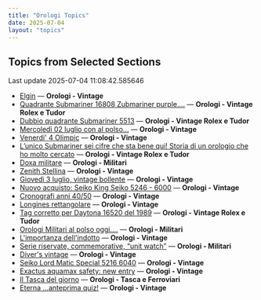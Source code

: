 ```yaml
---
title: "Orologi Topics"
date: 2025-07-04
layout: "topics"
---
```


## Topics from Selected Sections

Last update 2025-07-04 11:08:42.585646

- [Elgin](https://orologi.forumfree.it/?t=80741053) — **Orologi - Vintage**
- [Quadrante Submariner 16808 Zubmariner purple....](https://orologi.forumfree.it/?t=80748789) — **Orologi - Vintage Rolex e Tudor**
- [Dubbio quadrante Submariner 5513](https://orologi.forumfree.it/?t=80739615) — **Orologi - Vintage Rolex e Tudor**
- [Mercoledì 02 luglio con al polso...](https://orologi.forumfree.it/?t=80746594) — **Orologi - Vintage**
- [Venerdi' 4 Olimpic](https://orologi.forumfree.it/?t=80748823) — **Orologi - Vintage**
- [L’unico Submariner sei cifre che sta bene qui! Storia di un orologio che ho molto cercato](https://orologi.forumfree.it/?t=80726420) — **Orologi - Vintage Rolex e Tudor**
- [Doxa militare](https://orologi.forumfree.it/?t=80571896) — **Orologi - Militari**
- [Zenith Stellina](https://orologi.forumfree.it/?t=80748003) — **Orologi - Vintage**
- [Giovedì 3 luglio, vintage bollente](https://orologi.forumfree.it/?t=80747638) — **Orologi - Vintage**
- [Nuovo acquisto: Seiko King Seiko 5246 - 6000](https://orologi.forumfree.it/?t=80743287) — **Orologi - Vintage**
- [Cronografi anni 40/50](https://orologi.forumfree.it/?t=80740948) — **Orologi - Vintage**
- [Longines rettangolare](https://orologi.forumfree.it/?t=80748097) — **Orologi - Vintage**
- [Tag corretto per Daytona 16520 del 1989](https://orologi.forumfree.it/?t=80748443) — **Orologi - Vintage Rolex e Tudor**
- [Orologi Militari al polso oggi….](https://orologi.forumfree.it/?t=80440118) — **Orologi - Militari**
- [L'importanza dell'indotto](https://orologi.forumfree.it/?t=80692246) — **Orologi - Vintage**
- [Serie riservate, commemorative, “unit watch”](https://orologi.forumfree.it/?t=70708713) — **Orologi - Militari**
- [Diver's vintage](https://orologi.forumfree.it/?t=71608461) — **Orologi - Vintage**
- [Seiko Lord Matic Special 5216 6040](https://orologi.forumfree.it/?t=80748137) — **Orologi - Vintage**
- [Exactus aquamax safety: new entry](https://orologi.forumfree.it/?t=77910645) — **Orologi - Vintage**
- [Il Tasca del giorno](https://orologi.forumfree.it/?t=80702163) — **Orologi - Tasca e Ferroviari**
- [Eterna ...anteprima quiz!](https://orologi.forumfree.it/?t=80660771) — **Orologi - Vintage**
